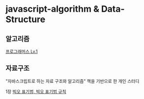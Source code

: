 # javascript-algorithm & Data-Structure

## 알고리즘

[프로그래머스 Lv.1](https://github.com/leeheejuuun/javascript-algorithm/tree/main/programmers/Level.1)

## 자료구조

"자바스크립트로 하는 자료 구조와 알고리즘" 책을 기반으로 한 개인 스터디

1장 [빅오 표기법, 빅오 표기법 규칙](https://github.com/leeheejuuun/javascript-algorithm/blob/main/datastructure/1%EC%9E%A5%20%EB%B9%85%EC%98%A4%20%ED%91%9C%EA%B8%B0%EB%B2%95.md)
